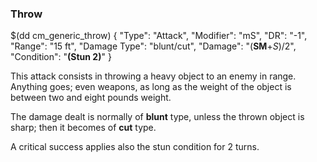 ### Throw

$(dd cm_generic_throw)
{ "Type": "Attack",
	"Modifier": "mS",
	"DR": "-1",
	"Range": "15 ft",
	"Damage Type": "blunt/cut",
	"Damage": "(__SM__+*S*)/2",
	"Condition": "__(Stun 2)__"	
}

This attack consists in throwing a heavy object to an enemy in range.
Anything goes; even weapons, as long as the weight of the object is 
between two and eight pounds weight.

The damage dealt is normally of __blunt__ type, unless the thrown object
is sharp; then it becomes of __cut__ type.

A critical success applies also the stun condition for 2 turns.
